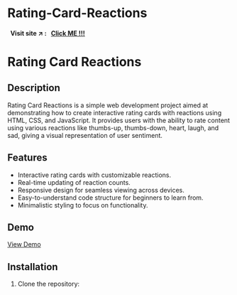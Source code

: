 # Rating-Card-Reactions

#### &nbsp; Visit site :arrow_upper_right: : &nbsp; [Click ME !!!](https://kallangouda.github.io/Rating-Card-Reactions/)

# Rating Card Reactions

## Description

Rating Card Reactions is a simple web development project aimed at demonstrating how to create interactive rating cards with reactions using HTML, CSS, and JavaScript. It provides users with the ability to rate content using various reactions like thumbs-up, thumbs-down, heart, laugh, and sad, giving a visual representation of user sentiment.

## Features

- Interactive rating cards with customizable reactions.
- Real-time updating of reaction counts.
- Responsive design for seamless viewing across devices.
- Easy-to-understand code structure for beginners to learn from.
- Minimalistic styling to focus on functionality.

## Demo

[View Demo](https://example.com)

## Installation

1. Clone the repository:

